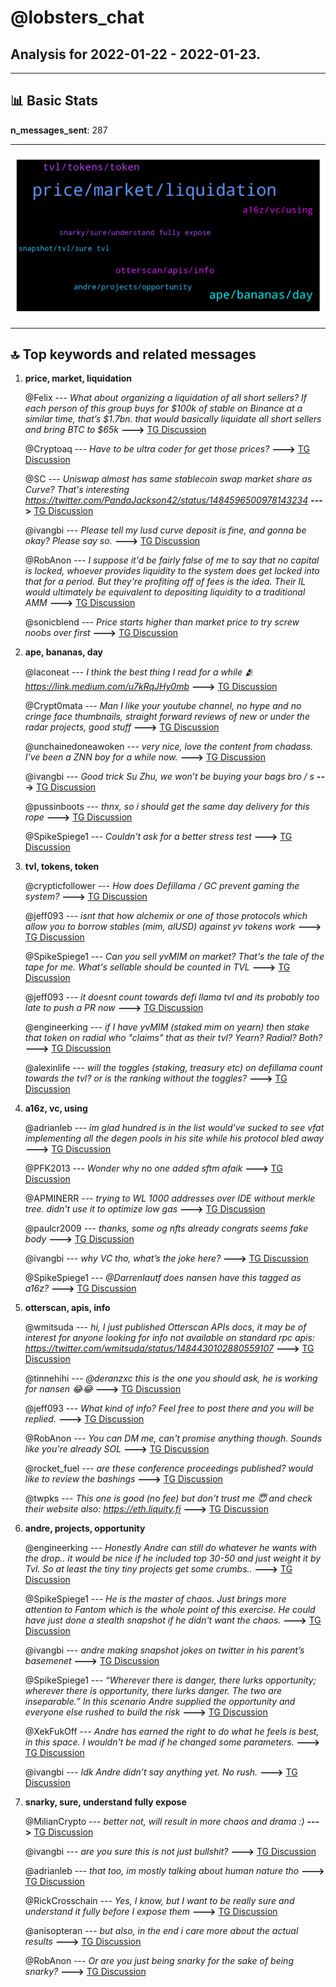 # **@lobsters_chat**
 ## Analysis for **2022-01-22** - **2022-01-23**.

---

## 📊 **Basic Stats**

**n_messages_sent**: 287

---
![wordcloud](lobsters_chat_1Days_wordcloud.png)

---


## 🔝 **Top keywords and related messages**

1. **price, market, liquidation**

    @Felix --- *What about organizing a liquidation of all short sellers?   If each person of this group buys for $100k of stable on Binance at a similar time, that’s $1.7bn. that would basically liquidate all short sellers and bring BTC to $65k* **--->** [TG Discussion](https://t.me/lobsters_chat/317864)

    @Cryptoaq --- *Have to be ultra coder for get those prices?* **--->** [TG Discussion](https://t.me/lobsters_chat/317777)

    @SC --- *Uniswap almost has same stablecoin swap market share as Curve? That's interesting https://twitter.com/PandaJackson42/status/1484596500978143234* **--->** [TG Discussion](https://t.me/lobsters_chat/317902)

    @ivangbi --- *Please tell my lusd curve deposit is fine, and gonna be okay? Please say so.* **--->** [TG Discussion](https://t.me/lobsters_chat/317910)

    @RobAnon --- *I suppose it'd be fairly false of me to say that no capital is locked, whoever provides liquidity to the system does get locked into that for a period. But they're profiting off of fees is the idea. Their IL would ultimately be equivalent to depositing liquidity to a traditional AMM* **--->** [TG Discussion](https://t.me/lobsters_chat/318014)

    @sonicblend --- *Price starts higher than market price to try screw noobs over first* **--->** [TG Discussion](https://t.me/lobsters_chat/317883)

2. **ape, bananas, day**

    @laconeat --- *I think the best thing I read for a while 🫂  https://link.medium.com/u7kRqJHy0mb* **--->** [TG Discussion](https://t.me/lobsters_chat/317707)

    @Crypt0mata --- *Man I like your youtube channel, no hype and no cringe face thumbnails, straight forward reviews of new or under the radar projects, good stuff* **--->** [TG Discussion](https://t.me/lobsters_chat/318036)

    @unchainedoneawoken --- *very nice, love the content from chadass.  I've been a ZNN boy for a while now.* **--->** [TG Discussion](https://t.me/lobsters_chat/317663)

    @ivangbi --- *Good trick Su Zhu, we won’t be buying your bags bro / s* **--->** [TG Discussion](https://t.me/lobsters_chat/317866)

    @pussinboots --- *thnx, so i should get the same day delivery for this rope* **--->** [TG Discussion](https://t.me/lobsters_chat/317844)

    @SpikeSpiege1 --- *Couldn't ask for a better stress test* **--->** [TG Discussion](https://t.me/lobsters_chat/318149)

3. **tvl, tokens, token**

    @crypticfollower --- *How does Defillama / GC prevent gaming the system?* **--->** [TG Discussion](https://t.me/lobsters_chat/318179)

    @jeff093 --- *isnt that how alchemix or one of those protocols which allow you to borrow stables (mim, alUSD) against yv tokens work* **--->** [TG Discussion](https://t.me/lobsters_chat/318162)

    @SpikeSpiege1 --- *Can you sell yvMIM on market? That's the tale of the tape for me. What's sellable should be counted in TVL* **--->** [TG Discussion](https://t.me/lobsters_chat/318159)

    @jeff093 --- *it doesnt count towards defi llama tvl and its probably too late to push a PR now* **--->** [TG Discussion](https://t.me/lobsters_chat/318098)

    @engineerking --- *if I have yvMIM (staked mim on yearn) then stake that token on radial who "claims" that as their tvl? Yearn? Radial? Both?* **--->** [TG Discussion](https://t.me/lobsters_chat/318151)

    @alexinlife --- *will the toggles (staking, treasury etc) on defillama count towards the tvl? or is the ranking without the toggles?* **--->** [TG Discussion](https://t.me/lobsters_chat/318061)

4. **a16z, vc, using**

    @adrianleb --- *im glad hundred is in the list would've sucked to see vfat implementing all the degen pools in his site while his protocol bled away* **--->** [TG Discussion](https://t.me/lobsters_chat/318201)

    @PFK2013 --- *Wonder why no one added sftm afaik* **--->** [TG Discussion](https://t.me/lobsters_chat/318086)

    @APMINERR --- *trying to WL 1000 addresses over IDE without merkle tree. didn't use it to optimize low gas* **--->** [TG Discussion](https://t.me/lobsters_chat/317979)

    @paulcr2009 --- *thanks, some og nfts already congrats seems fake body* **--->** [TG Discussion](https://t.me/lobsters_chat/318088)

    @ivangbi --- *why VC tho, what’s the joke here?* **--->** [TG Discussion](https://t.me/lobsters_chat/318193)

    @SpikeSpiege1 --- *@Darrenlautf does nansen have this tagged as a16z?* **--->** [TG Discussion](https://t.me/lobsters_chat/317833)

5. **otterscan, apis, info**

    @wmitsuda --- *hi, I just published Otterscan APIs docs, it may be of interest for anyone looking for info not available on standard rpc apis: https://twitter.com/wmitsuda/status/1484430102880559107* **--->** [TG Discussion](https://t.me/lobsters_chat/317698)

    @tinnehihi --- *@deranzxc this is the one you should ask, he is working for nansen 😂😂* **--->** [TG Discussion](https://t.me/lobsters_chat/317838)

    @jeff093 --- *What kind of info? Feel free to post there and you will be replied.* **--->** [TG Discussion](https://t.me/lobsters_chat/318050)

    @RobAnon --- *You can DM me, can't promise anything though. Sounds like you're already SOL* **--->** [TG Discussion](https://t.me/lobsters_chat/317983)

    @rocket_fuel --- *are these conference proceedings published? would like to review the bashings* **--->** [TG Discussion](https://t.me/lobsters_chat/317670)

    @twpks --- *This one is good (no fee) but don't trust me 😇 and check their website also: https://eth.liquity.fi* **--->** [TG Discussion](https://t.me/lobsters_chat/317918)

6. **andre, projects, opportunity**

    @engineerking --- *Honestly Andre can still do whatever he wants with the drop.. it would be nice if he included top 30-50 and just weight it by Tvl. So at least the tiny tiny projects get some crumbs..* **--->** [TG Discussion](https://t.me/lobsters_chat/318218)

    @SpikeSpiege1 --- *He is the master of chaos. Just brings more attention to Fantom which is the whole point of this exercise. He could have just done a stealth snapshot if he didn't want the chaos.* **--->** [TG Discussion](https://t.me/lobsters_chat/318138)

    @ivangbi --- *andre making snapshot jokes on twitter in his parent’s basemenet* **--->** [TG Discussion](https://t.me/lobsters_chat/318222)

    @SpikeSpiege1 --- *“Wherever there is danger, there lurks opportunity; wherever there is opportunity, there lurks danger. The two are inseparable.” In this scenario Andre supplied the opportunity and everyone else rushed to build the risk* **--->** [TG Discussion](https://t.me/lobsters_chat/318147)

    @XekFukOff --- *Andre has earned the right to do what he feels is best, in this space. I wouldn't be mad if he changed some parameters.* **--->** [TG Discussion](https://t.me/lobsters_chat/318143)

    @ivangbi --- *Idk Andre didn’t say anything yet. No rush.* **--->** [TG Discussion](https://t.me/lobsters_chat/318215)

7. **snarky, sure, understand fully expose**

    @MilianCrypto --- *better not, will result in more chaos and drama :)* **--->** [TG Discussion](https://t.me/lobsters_chat/318131)

    @ivangbi --- *are you sure this is not just bullshit?* **--->** [TG Discussion](https://t.me/lobsters_chat/317826)

    @adrianleb --- *that too, im mostly talking about human nature tho* **--->** [TG Discussion](https://t.me/lobsters_chat/318150)

    @RickCrosschain --- *Yes, I know, but I want to be really sure and understand it fully before I expose them* **--->** [TG Discussion](https://t.me/lobsters_chat/317935)

    @anisopteran --- *but also, in the end i care more about the actual results* **--->** [TG Discussion](https://t.me/lobsters_chat/317790)

    @RobAnon --- *Or are you just being snarky for the sake of being snarky?* **--->** [TG Discussion](https://t.me/lobsters_chat/318018)

